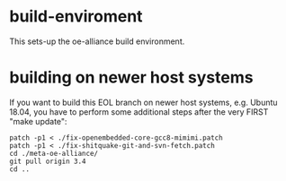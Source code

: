 build-enviroment
================

This sets-up the oe-alliance build environment.

building on newer host systems
==============================

If you want to build this EOL branch on newer host systems, e.g. Ubuntu 18.04,
you have to perform some additional steps after the very FIRST "make update":

```
patch -p1 < ./fix-openembedded-core-gcc8-mimimi.patch
patch -p1 < ./fix-shitquake-git-and-svn-fetch.patch
cd ./meta-oe-alliance/
git pull origin 3.4
cd ..
```

